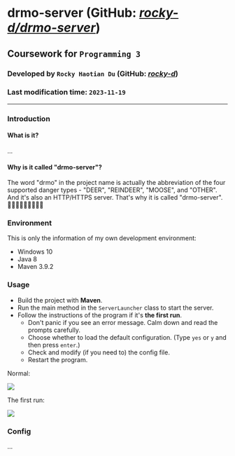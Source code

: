 # **drmo-server** (GitHub: *[rocky-d/drmo-server](https://github.com/rocky-d/drmo-server)*)

## Coursework for `Programming 3`

### Developed by `Rocky Haotian Du` (GitHub: *[rocky-d](https://github.com/rocky-d)*)

### Last modification time: `2023-11-19`

------

### Introduction

#### What is it?

...

#### Why is it called "drmo-server"?

The word "drmo" in the project name is actually the abbreviation of the four supported danger types - "DEER", "REINDEER", "MOOSE", and "OTHER". And it's also an HTTP/HTTPS server. That's why it is called "drmo-server". 🎄🎄🎄🦌🦌🦌🌐🌐🌐

### Environment

This is only the information of my own development environment:

- Windows 10
- Java 8
- Maven 3.9.2

### Usage

- Build the project with **Maven**.
- Run the main method in the `ServerLauncher` class to start the server.
- Follow the instructions of the program if it's **the first run**.
  - Don't panic if you see an error message. Calm down and read the prompts carefully.
  - Choose whether to load the default configuration. (Type `yes` or `y` and then press `enter`.)
  - Check and modify (if you need to) the config file.
  - Restart the program.

Normal:

![](https://cdn.jsdelivr.net/gh/rocky-d/picgo-img@master/img/20231119221737.png)

The first run:

![](https://cdn.jsdelivr.net/gh/rocky-d/picgo-img@master/img/newnew20231119221641.png)

### Config

...
